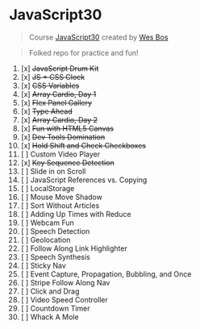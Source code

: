# JavaScript30

> Course [JavaScript30](https://javascript30.com) created by [Wes Bos](https://github.com/wesbos)    

> Folked repo for practice and fun!

1. [x]  ~~JavaScript Drum Kit~~
2. [x] ~~JS + CSS Clock~~
3. [x] ~~CSS Variables~~
4. [x] ~~Array Cardio, Day 1~~
5. [x] ~~Flex Panel Gallery~~
6. [x] ~~Type Ahead~~
7. [x] ~~Array Cardio, Day 2~~
8. [x] ~~Fun with HTML5 Canvas~~
9. [x] ~~Dev Tools Domination~~
10. [x] ~~Hold Shift and Check Checkboxes~~
11. [ ] Custom Video Player
12. [x] ~~Key Sequence Detection~~
13. [ ] Slide in on Scroll
14. [ ] JavaScript References vs. Copying
15. [ ] LocalStorage
16. [ ] Mouse Move Shadow
17. [ ] Sort Without Articles
18. [ ] Adding Up Times with Reduce
19. [ ] Webcam Fun
20. [ ] Speech Detection
21. [ ] Geolocation
22. [ ] Follow Along Link Highlighter
23. [ ] Speech Synthesis
24. [ ] Sticky Nav
25. [ ] Event Capture, Propagation, Bubbling, and Once
26. [ ] Stripe Follow Along Nav
27. [ ] Click and Drag
28. [ ] Video Speed Controller
29. [ ] Countdown Timer
30. [ ] Whack A Mole